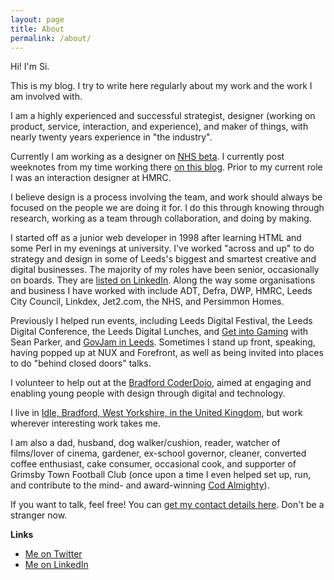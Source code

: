 ```yaml
---
layout: page
title: About
permalink: /about/
---
```


Hi! I'm Si.

This is my blog. I try to write here regularly about my work and the work I am involved with.

I am a highly experienced and successful strategist, designer (working on product, service, interaction, and experience), and maker of things, with nearly twenty years experience in "the industry".

Currently I am working as a designer on [NHS beta](//beta.nhs.uk). I currently post weeknotes from my time working there [on this blog](/). Prior to my current role I was an interaction designer at HMRC.

I believe design is a process involving the team, and work should always be focused on the people we are doing it for. I do this through knowing through research, working as a team through collaboration, and doing by making.

I started off as a junior web developer in 1998 after learning HTML and some Perl in my evenings at university. I've worked "across and up" to do strategy and design in some of Leeds's biggest and smartest creative and digital businesses. The majority of my roles have been senior, occasionally on boards. They are [listed on LinkedIn](//uk.linkedin.com/in/siwilson/). Along the way some organisations and business I have worked with include ADT, Defra, DWP, HMRC, Leeds City Council, Linkdex, Jet2.com, the NHS, and Persimmon Homes.

Previously I helped run events, including Leeds Digital Festival, the Leeds Digital Conference, the Leeds Digital Lunches, and [Get into Gaming](//getintogaming.co.uk) with Sean Parker, and [GovJam in Leeds](//leedsgovjam.wordpress.com/). Sometimes I stand up front, speaking, having popped up at NUX and Forefront, as well as being invited into places to do "behind closed doors" talks.

I volunteer to help out at the [Bradford CoderDojo](//www.ticbradford.com/coderdojo), aimed at engaging and enabling young people with design through digital and technology.

I live in [Idle, Bradford, West Yorkshire, in the United Kingdom](//www.google.co.uk/maps/place/Idle,+Bradford,+West+Yorkshire+BD10/@53.8372139,-1.8040416,12z/data=!4m2!3m1!1s0x487be38e02277d49:0xd28ce4d95e48f3e7?hl=en), but work wherever interesting work takes me.

I am also a dad, husband, dog walker/cushion, reader, watcher of films/lover of cinema, gardener, ex-school governor, cleaner, converted coffee enthusiast, cake consumer, occasional cook, and supporter of Grimsby Town Football Club (once upon a time I even helped set up, run, and contribute to the mind- and award-winning [Cod Almighty](//www.codalmighty.com/)).

If you want to talk, feel free! You can [get my contact details here](/contact). Don't be a stranger now.

**Links**

- [Me on Twitter](//www.twitter.com/ermlikeyeah)
- [Me on LinkedIn](//uk.linkedin.com/in/siwilson/)
